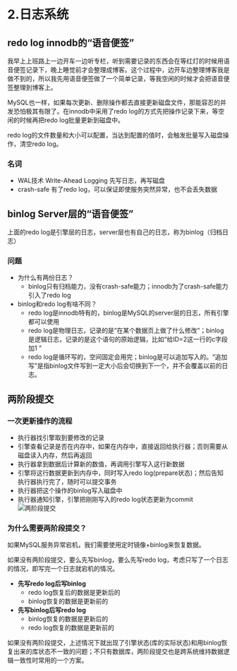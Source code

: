 # 2.日志系统


## redo log innodb的“语音便签”

我早上上班路上一边开车一边听专栏，听到需要记录的东西会在等红灯的时候用语音便签记录下，晚上睡觉前才会整理成博客。这个过程中，边开车边整理博客我是做不到的，所以我先用语音便签做了一个简单记录，等我空闲的时候才会把语音便签整理到博客上。

MySQL也一样，如果每次更新、删除操作都去直接更新磁盘文件，那能容忍的并发恐怕极其有限了。在innodb中采用了redo log的方式先把操作记录下来，等空闲的时候再把redo log批量更新到磁盘中。

redo log的文件数量和大小可以配置，当达到配置的值时，会触发批量写入磁盘操作，清空redo log。

###  名词

* WAL技术 Write-Ahead Logging 先写日志，再写磁盘
* crash-safe 有了redo log，可以保证即使服务突然异常，也不会丢失数据

## binlog Server层的“语音便签”

上面的redo log是引擎层的日志，server层也有自己的日志，称为binlog（归档日志）

### 问题

* 为什么有两份日志？
  * binlog只有归档能力，没有crash-safe能力；innodb为了crash-safe能力引入了redo log
* binlog和redo log有啥不同？
  * redo log是innodb特有的，binlog是MySQL的server层的日志，所有引擎都可以使用
  * redo log是物理日志，记录的是“在某个数据页上做了什么修改”；binlog是逻辑日志，记录的是这个语句的原始逻辑，比如“给ID=2这一行的c字段加1 ”
  * redo log是循环写的，空间固定会用完；binlog是可以追加写入的。“追加写”是指binlog文件写到一定大小后会切换到下一个，并不会覆盖以前的日志。

## 两阶段提交

### 一次更新操作的流程

* 执行器找引擎取到要修改的记录
* 引擎查看记录是否在内存中，如果在内存中，直接返回给执行器；否则需要从磁盘读入内存，然后再返回
* 执行器拿到数据后计算新的数值，再调用引擎写入这行新数据
* 引擎将这行数据更新到内存中，同时写入redo log(prepare状态)；然后告知执行器执行完了，随时可以提交事务
* 执行器把这个操作的binlog写入磁盘中
* 执行器通知引擎，引擎把刚刚写入的redo log状态更新为commit
![两阶段提交](https://qiao1994.github.io/images/MySQL/two-stage-commit.png)

###  为什么需要两阶段提交？

如果MySQL服务异常宕机，我们需要使用定时镜像+binlog来恢复数据。

如果没有两阶段提交，要么先写binlog，要么先写redo log，考虑只写了一个日志的情况，即写完一个日志就宕机的情况。

* **先写redo log后写binlog**
  * redo log恢复后的数据是更新后的
  * binlog恢复的数据是更新前的
* **先写binlog后写redo log**
  * binlog恢复的数据是更新后的
  * redo log恢复的数据是更新前的

如果没有两阶段提交，上述情况下就出现了引擎状态(库的实际状态)和用binlog恢复出来的库状态不一致的问题；不只有数据库，两阶段提交也是跨系统维持数据逻辑一致性时常用的一个方案。


